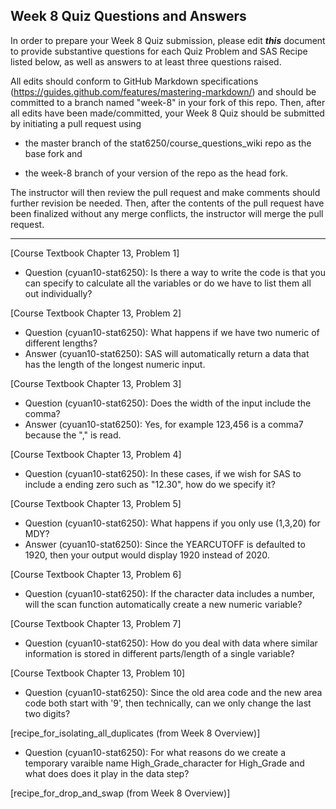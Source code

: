 ## Week 8 Quiz Questions and Answers

In order to prepare your Week 8 Quiz submission, please edit ***this*** document to provide substantive questions for each Quiz Problem and SAS Recipe listed below, as well as answers to at least three questions raised.

All edits should conform to GitHub Markdown specifications (https://guides.github.com/features/mastering-markdown/) and should be committed to a branch named "week-8" in your fork of this repo. Then, after all edits have been made/committed, your Week 8 Quiz should be submitted by initiating a pull request using

- the master branch of the stat6250/course_questions_wiki repo as the base fork and

- the week-8 branch of your version of the repo as the head fork.

The instructor will then review the pull request and make comments should further revision be needed. Then, after the contents of the pull request have been finalized without any merge conflicts, the instructor will merge the pull request.

********************************************************************************



[Course Textbook Chapter 13, Problem 1]
- Question (cyuan10-stat6250): Is there a way to write the code is that you can specify to calculate all the variables or do we have to list them all out individually?


[Course Textbook Chapter 13, Problem 2]
- Question (cyuan10-stat6250): What happens if we have two numeric of different lengths?
- Answer (cyuan10-stat6250): SAS will automatically return a data that has the length of the longest numeric input.



[Course Textbook Chapter 13, Problem 3]
- Question (cyuan10-stat6250): Does the width of the input include the comma?
- Answer (cyuan10-stat6250): Yes, for example 123,456 is a comma7 because the "," is read.



[Course Textbook Chapter 13, Problem 4]
- Question (cyuan10-stat6250): In these cases, if we wish for SAS to include a ending zero such as "12.30", how do we specify it?



[Course Textbook Chapter 13, Problem 5]
- Question (cyuan10-stat6250): What happens if you only use (1,3,20) for MDY?
- Answer (cyuan10-stat6250): Since the YEARCUTOFF is defaulted to 1920, then your output would display 1920 instead of 2020.



[Course Textbook Chapter 13, Problem 6]
- Question (cyuan10-stat6250): If the character data includes a number, will the scan function automatically create a new numeric variable?



[Course Textbook Chapter 13, Problem 7]
- Question (cyuan10-stat6250): How do you deal with data where similar information is stored in different parts/length of a single variable?



[Course Textbook Chapter 13, Problem 10]
- Question (cyuan10-stat6250): Since the old area code and the new area code both start with '9', then technically, can we only change the last two digits?



[recipe_for_isolating_all_duplicates (from Week 8 Overview)]
- Question (cyuan10-stat6250): For what reasons do we create a temporary varaible name High_Grade_character for High_Grade and what does does it play in the data step?



[recipe_for_drop_and_swap (from Week 8 Overview)]


